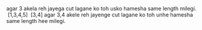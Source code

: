 agar 3 akela reh jayega cut lagane ko toh usko hamesha same length milegi.
​
[1,3,4,5]
​
[3,4]
agar 3,4 akele reh jayenge cut lagane ko toh unhe hamesha same length hee milegi.
​
​